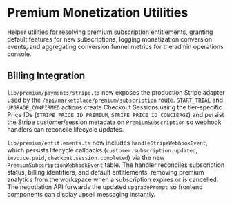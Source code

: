 # Premium Monetization Utilities

Helper utilities for resolving premium subscription entitlements, granting default
features for new subscriptions, logging monetization conversion events, and
aggregating conversion funnel metrics for the admin operations console.

## Billing Integration

`lib/premium/payments/stripe.ts` now exposes the production Stripe adapter used by
the `/api/marketplace/premium/subscription` route. `START_TRIAL` and
`UPGRADE_CONFIRMED` actions create Checkout Sessions using the tier-specific Price
IDs (`STRIPE_PRICE_ID_PREMIUM`, `STRIPE_PRICE_ID_CONCIERGE`) and persist the
Stripe customer/session metadata on `PremiumSubscription` so webhook handlers can
reconcile lifecycle updates.

`lib/premium/entitlements.ts` now includes `handleStripeWebhookEvent`, which
persists lifecycle callbacks (`customer.subscription.updated`, `invoice.paid`,
`checkout.session.completed`) via the new `PremiumSubscriptionWebhookEvent`
table. The handler reconciles subscription status, billing identifiers, and
default entitlements, removing premium analytics from the workspace when a
subscription expires or is cancelled. The negotiation API forwards the updated
`upgradePrompt` so frontend components can display upsell messaging instantly.
